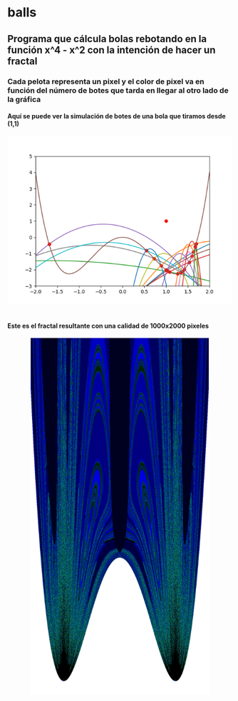 # balls

## Programa que cálcula bolas rebotando en la función  x^4 - x^2 con la intención de hacer un fractal
### Cada pelota representa un pixel y el color de pixel va en función del número de botes que tarda en llegar al otro lado de la gráfica

#### Aquí se puede ver la simulación de botes de una bola que tiramos desde (1,1)
<center><img src="imagenes/botes.png"/></center>

<br>


#### Este es el fractal resultante con una calidad de 1000x2000 pixeles
<center><img src="imagenes/imagen completa (1000x2000).png" width="400"/></center>